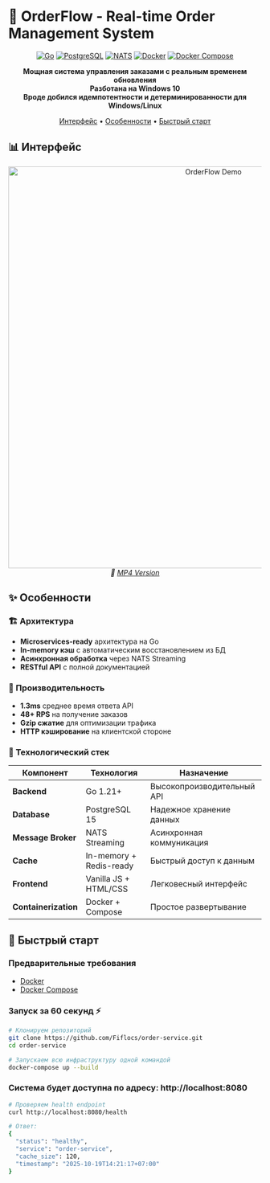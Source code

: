 # 🚀 OrderFlow - Real-time Order Management System


<div align="center">

[![Go](https://img.shields.io/badge/Go-1.21+-00ADD8?style=for-the-badge&logo=go)](https://golang.org/)
[![PostgreSQL](https://img.shields.io/badge/PostgreSQL-15-336791?style=for-the-badge&logo=postgresql)](https://www.postgresql.org/)
[![NATS](https://img.shields.io/badge/NATS%20Streaming-2.10+-27AE60?style=for-the-badge)](https://docs.nats.io/nats-streaming-concepts/intro)
[![Docker](https://img.shields.io/badge/Docker-28.5.1-2496ED?style=for-the-badge&logo=docker&logoColor=white)](https://www.docker.com/)
[![Docker Compose](https://img.shields.io/badge/Docker%20Compose-2.40.0-2496ED?style=for-the-badge&logo=docker&logoColor=white)](https://docs.docker.com/compose/)

**Мощная система управления заказами с реальным временем обновления**<br>
**Разботана на Windows 10**<br>
**Вроде добился идемпотентности и детерминированности для Windows/Linux**

[Интерфейс](#-интерфейс) • [Особенности](#-особенности) • [Быстрый старт](#-быстрый-старт)

</div>

## 📊 Интерфейс

<div align="center">
  <img src="./gif/OrderFlow.gif" alt="OrderFlow Demo" width="800">
  <br>
  <em>🎥 <a href="https://drive.google.com/file/d/1yCcb7Cn2Wf2ziM4YrwisDXr_kLhz8Hje/view?usp=sharing">MP4 Version</a></em>
</div>

## ✨ Особенности

### 🏗️ Архитектура
- **Microservices-ready** архитектура на Go
- **In-memory кэш** с автоматическим восстановлением из БД
- **Асинхронная обработка** через NATS Streaming
- **RESTful API** с полной документацией

### 🚀 Производительность
- **1.3ms** среднее время ответа API
- **48+ RPS** на получение заказов  
- **Gzip сжатие** для оптимизации трафика
- **HTTP кэширование** на клиентской стороне

### 🔧 Технологический стек
| Компонент | Технология | Назначение |
|-----------|------------|------------|
| **Backend** | Go 1.21+ | Высокопроизводительный API |
| **Database** | PostgreSQL 15 | Надежное хранение данных |
| **Message Broker** | NATS Streaming | Асинхронная коммуникация |
| **Cache** | In-memory + Redis-ready | Быстрый доступ к данным |
| **Frontend** | Vanilla JS + HTML/CSS | Легковесный интерфейс |
| **Containerization** | Docker + Compose | Простое развертывание |

## 🚀 Быстрый старт

### Предварительные требования
- [Docker](https://docs.docker.com/get-docker/) 
- [Docker Compose](https://docs.docker.com/compose/install/)

### Запуск за 60 секунд ⚡

```bash
# Клонируем репозиторий
git clone https://github.com/Fiflocs/order-service.git
cd order-service

# Запускаем всю инфраструктуру одной командой
docker-compose up --build
```
### Система будет доступна по адресу: http://localhost:8080

```bash
# Проверяем health endpoint
curl http://localhost:8080/health

# Ответ:
{
  "status": "healthy",
  "service": "order-service", 
  "cache_size": 120,
  "timestamp": "2025-10-19T14:21:17+07:00"
}
```
